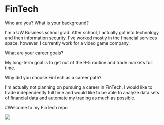 # FinTech

Who are you? What is your background?

I'm a UW Business school grad. After school, I actually got into technology and then information security. I've worked mostly in the financial services space, however, I currently work for a video game company.

What are your career goals?

My long-term goal is to get out of the 9-5 routine and trade markets full time.

Why did you choose FinTech as a career path?

I'm actually not planning on pursuing a career in FinTech. I would like to trade independently full time and would like to be able to analyze data sets of financial data and automate my trading as much as possible.


#Welcome to my FinTech repo

[<img src="https://bizclik-cms-prod.s3.eu-west-2.amazonaws.com/images/4x6y77apka9x72qa-thrash/GettyImages-974158260.jpeg">](https://https://bizclik-cms-prod.s3.eu-west-2.amazonaws.com/)
